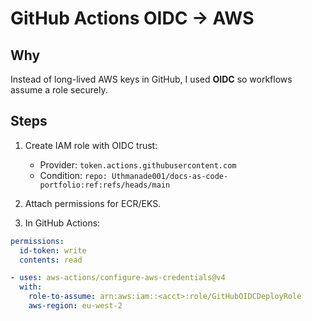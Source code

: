 # GitHub Actions OIDC → AWS

## Why
Instead of long-lived AWS keys in GitHub, I used **OIDC** so workflows assume a role securely.

## Steps
1. Create IAM role with OIDC trust:
   - Provider: `token.actions.githubusercontent.com`
   - Condition: `repo: Uthmanade001/docs-as-code-portfolio:ref:refs/heads/main`

2. Attach permissions for ECR/EKS.

3. In GitHub Actions:
```yaml
permissions:
  id-token: write
  contents: read

- uses: aws-actions/configure-aws-credentials@v4
  with:
    role-to-assume: arn:aws:iam::<acct>:role/GitHubOIDCDeployRole
    aws-region: eu-west-2